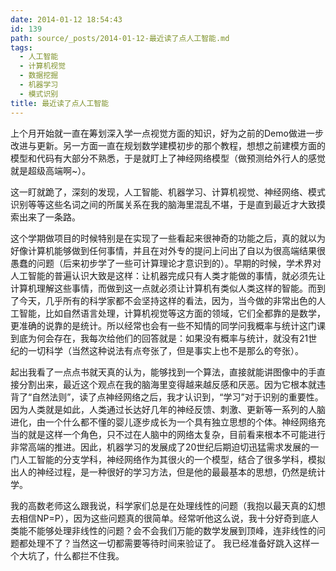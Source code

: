 ```yaml
---
date: 2014-01-12 18:54:43
id: 139
path: source/_posts/2014-01-12-最近读了点人工智能.md
tags:
  - 人工智能
  - 计算机视觉
  - 数据挖掘
  - 机器学习
  - 模式识别
title: 最近读了点人工智能
---
```


上个月开始就一直在筹划深入学一点视觉方面的知识，好为之前的Demo做进一步改进与更新。另一方面一直在规划数学建模初步的那个教程，想想之前建模方面的模型和代码有大部分不熟悉，于是就盯上了神经网络模型（做预测给外行人的感觉就是超级高端啊~）。

这一盯就跪了，深刻的发现，人工智能、机器学习、计算机视觉、神经网络、模式识别等等这些名词之间的所属关系在我的脑海里混乱不堪，于是直到最近才大致摸索出来了一条路。

<!-- more -->

这个学期做项目的时候特别是在实现了一些看起来很神奇的功能之后，真的就以为好像计算机能够做到任何事情，并且在对外专的提问上问出了自以为很高端结果很愚蠢的问题（后来初步学了一些可计算理论才意识到的）。早期的时候，学术界对人工智能的普遍认识大致是这样：让机器完成只有人类才能做的事情，就必须先让计算机理解这些事情，而做到这一点就必须让计算机有类似人类这样的智能。而到了今天，几乎所有的科学家都不会坚持这样的看法，因为，当今做的非常出色的人工智能，比如自然语言处理，计算机视觉等这方面的领域，它们全都靠的是数学，更准确的说靠的是统计。所以经常也会有一些不知情的同学问我概率与统计这门课到底为何会存在，我每次给他们的回答就是：如果没有概率与统计，就没有21世纪的一切科学（当然这种说法有点夸张了，但是事实上也不是那么的夸张）。

起出我看了一点点书就天真的认为，能够找到一个算法，直接就能讲图像中的手直接分割出来，最近这个观点在我的脑海里变得越来越反感和厌恶。因为它根本就违背了“自然法则”，读了点神经网络之后，我才认识到，“学习”对于识别的重要性。因为人类就是如此，人类通过长达好几年的神经反馈、刺激、更新等一系列的人脑进化，由一个什么都不懂的婴儿逐步成长为一个具有独立思想的个体。神经网络充当的就是这样一个角色，只不过在人脑中的网络太复杂，目前看来根本不可能进行非常高端的推进。因此，机器学习的发展成了20世纪后期迫切迅猛需求发展的一门人工智能的分支学科，神经网络作为其很火的一个模型，结合了很多学科，模拟出人的神经过程，是一种很好的学习方法，但是他的最最基本的思想，仍然是统计学。

我的高数老师这么跟我说，科学家们总是在处理线性的问题（我抱以最天真的幻想去相信NP=P），因为这些问题真的很简单。经常听他这么说，我十分好奇到底人类能不能够处理非线性的问题？会不会我们万能的数学发展到顶峰，连非线性的问题都处理不了？当然这一切都需要等待时间来验证了。
我已经准备好跳入这样一个大坑了，什么都拦不住我。